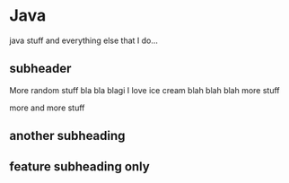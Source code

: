 # Java
java stuff and everything else that I do...
## subheader

More random stuff bla bla blagi
I love ice cream blah blah blah
more stuff

more and more stuff

## another subheading


## feature subheading only
